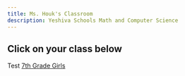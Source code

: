 ```yaml
---
title: Ms. Houk's Classroom
description: Yeshiva Schools Math and Computer Science
---
```


## Click on your class below
Test
[7th Grade Girls](http://houk-classroom.github.io/GIRLS-7.md)
